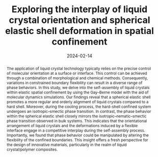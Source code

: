 ---
title: Exploring the interplay of liquid crystal orientation and spherical elastic shell deformation in spatial confinement
authors:
- You-Lu Liu
- 朱有亮
- Yan-Chun Li
- Zhong-Yuan Lu
date: '2024-02-14'
doi: 10.1039/D3CP04479C
publish_types: ['期刊文章']
publication: Physical Chemistry Chemical Physics
publication_short: Phys. Chem. Chem. Phys.
abstract: The application of liquid crystal technology typically relies  on the precise control of molecular orientation at a surface or  interface. This control can be achieved through a combination of  morphological and chemical methods. Consequently, variations in  constrained boundary flexibility can result in a diverse range of phase  behaviors. In this study, we delve into the self-assembly of liquid  crystals within elastic spatial confinement by using the Gay–Berne model  with the aid of molecular dynamics simulations. Our findings reveal  that a spherical elastic shell promotes a more regular and orderly  alignment of liquid crystals compared to a hard shell. Moreover, during  the cooling process, the hard-shell confined system undergoes an  isotropic–smectic phase transition. In contrast, the phase behavior  within the spherical elastic shell closely mirrors the  isotropic–nematic–smectic phase transition observed in bulk systems.  This indicates that the orientational arrangement of liquid crystals and  the deformations induced by a flexible interface engage in a  competitive interplay during the self-assembly process. Importantly, we  found that phase behavior could be manipulated by altering the  flexibility of the confined boundaries. This insight offers a fresh  perspective for the design of innovative materials, particularly in the  realm of liquid crystal/polymer composites.
url_pdf: https://pubs.rsc.org/en/content/articlelanding/2024/cp/d3cp04479c
---